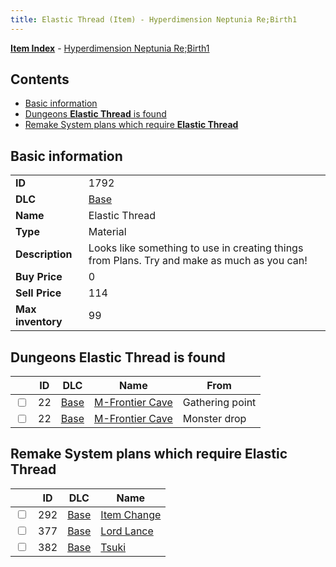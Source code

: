 ```yaml
---
title: Elastic Thread (Item) - Hyperdimension Neptunia Re;Birth1
---
```


[**Item Index**](/neptunia/rb1/item/index.html) - [Hyperdimension Neptunia Re;Birth1](/neptunia/rb1)

## Contents

- [Basic information](#basic-information)
- [Dungeons **Elastic Thread** is found](#dungeons-elastic-thread-is-found)
- [Remake System plans which require **Elastic Thread**](#remake-system-plans-which-require-elastic-thread)

## Basic information

|   |   |
| -- | -- |
| **ID** | 1792 |
| **DLC** | [Base](/neptunia/rb1/dlc/1-base.html) |
| **Name** | Elastic Thread |
| **Type** | Material |
| **Description** | Looks like something to use in creating things from Plans. Try and make as much as you can! |
| **Buy Price** | 0 |
| **Sell Price** | 114 |
| **Max inventory** | 99 |


## Dungeons **Elastic Thread** is found

|    | ID | DLC | Name | From |
| -- | -- | --- | ---- | ---- |
| <input type="checkbox" id="rb1-dungeon-1-22" class="trackbox" /> | 22 | [Base](/neptunia/rb1/dlc/1-base.html) | [M-Frontier Cave](/neptunia/rb1/dungeon/1-22-m-frontier-cave.html) | Gathering point |
| <input type="checkbox" id="rb1-dungeon-1-22" class="trackbox" /> | 22 | [Base](/neptunia/rb1/dlc/1-base.html) | [M-Frontier Cave](/neptunia/rb1/dungeon/1-22-m-frontier-cave.html) | Monster drop |


## Remake System plans which require **Elastic Thread**

|    | ID | DLC | Name |
| -- | -- | --- | ---- |
| <input type="checkbox" id="rb1-quest-1-292" class="trackbox" /> | 292 | [Base](/neptunia/rb1/dlc/1-base.html) | [Item Change](/neptunia/rb1/quest/1-292-item-change.html) |
| <input type="checkbox" id="rb1-quest-1-377" class="trackbox" /> | 377 | [Base](/neptunia/rb1/dlc/1-base.html) | [Lord Lance](/neptunia/rb1/quest/1-377-lord-lance.html) |
| <input type="checkbox" id="rb1-quest-1-382" class="trackbox" /> | 382 | [Base](/neptunia/rb1/dlc/1-base.html) | [Tsuki](/neptunia/rb1/quest/1-382-tsuki.html) |
